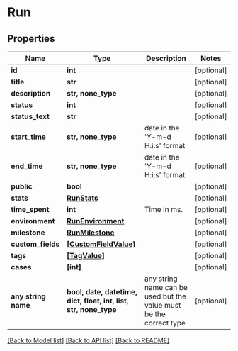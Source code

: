# Run


## Properties
Name | Type | Description | Notes
------------ | ------------- | ------------- | -------------
**id** | **int** |  | [optional] 
**title** | **str** |  | [optional] 
**description** | **str, none_type** |  | [optional] 
**status** | **int** |  | [optional] 
**status_text** | **str** |  | [optional] 
**start_time** | **str, none_type** | date in the &#39;Y-m-d H:i:s&#39; format | [optional] 
**end_time** | **str, none_type** | date in the &#39;Y-m-d H:i:s&#39; format | [optional] 
**public** | **bool** |  | [optional] 
**stats** | [**RunStats**](RunStats.md) |  | [optional] 
**time_spent** | **int** | Time in ms. | [optional] 
**environment** | [**RunEnvironment**](RunEnvironment.md) |  | [optional] 
**milestone** | [**RunMilestone**](RunMilestone.md) |  | [optional] 
**custom_fields** | [**[CustomFieldValue]**](CustomFieldValue.md) |  | [optional] 
**tags** | [**[TagValue]**](TagValue.md) |  | [optional] 
**cases** | **[int]** |  | [optional] 
**any string name** | **bool, date, datetime, dict, float, int, list, str, none_type** | any string name can be used but the value must be the correct type | [optional]

[[Back to Model list]](../README.md#documentation-for-models) [[Back to API list]](../README.md#documentation-for-api-endpoints) [[Back to README]](../README.md)


